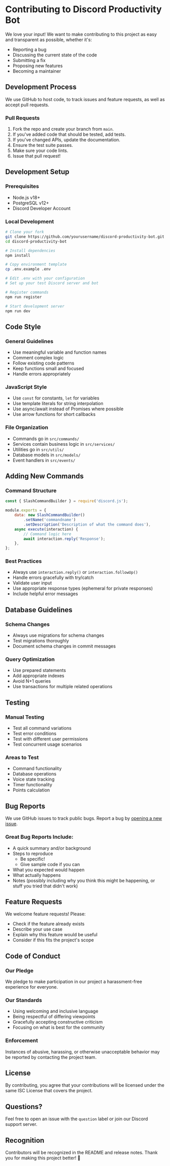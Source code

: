 # Contributing to Discord Productivity Bot

We love your input! We want to make contributing to this project as easy and transparent as possible, whether it's:

- Reporting a bug
- Discussing the current state of the code
- Submitting a fix
- Proposing new features
- Becoming a maintainer

## Development Process

We use GitHub to host code, to track issues and feature requests, as well as accept pull requests.

### Pull Requests

1. Fork the repo and create your branch from `main`.
2. If you've added code that should be tested, add tests.
3. If you've changed APIs, update the documentation.
4. Ensure the test suite passes.
5. Make sure your code lints.
6. Issue that pull request!

## Development Setup

### Prerequisites
- Node.js v18+
- PostgreSQL v12+
- Discord Developer Account

### Local Development
```bash
# Clone your fork
git clone https://github.com/yourusername/discord-productivity-bot.git
cd discord-productivity-bot

# Install dependencies
npm install

# Copy environment template
cp .env.example .env

# Edit .env with your configuration
# Set up your test Discord server and bot

# Register commands
npm run register

# Start development server
npm run dev
```

## Code Style

### General Guidelines
- Use meaningful variable and function names
- Comment complex logic
- Follow existing code patterns
- Keep functions small and focused
- Handle errors appropriately

### JavaScript Style
- Use `const` for constants, `let` for variables
- Use template literals for string interpolation
- Use async/await instead of Promises where possible
- Use arrow functions for short callbacks

### File Organization
- Commands go in `src/commands/`
- Services contain business logic in `src/services/`
- Utilities go in `src/utils/`
- Database models in `src/models/`
- Event handlers in `src/events/`

## Adding New Commands

### Command Structure
```javascript
const { SlashCommandBuilder } = require('discord.js');

module.exports = {
    data: new SlashCommandBuilder()
        .setName('commandname')
        .setDescription('Description of what the command does'),
    async execute(interaction) {
        // Command logic here
        await interaction.reply('Response');
    },
};
```

### Best Practices
- Always use `interaction.reply()` or `interaction.followUp()`
- Handle errors gracefully with try/catch
- Validate user input
- Use appropriate response types (ephemeral for private responses)
- Include helpful error messages

## Database Guidelines

### Schema Changes
- Always use migrations for schema changes
- Test migrations thoroughly
- Document schema changes in commit messages

### Query Optimization
- Use prepared statements
- Add appropriate indexes
- Avoid N+1 queries
- Use transactions for multiple related operations

## Testing

### Manual Testing
- Test all command variations
- Test error conditions
- Test with different user permissions
- Test concurrent usage scenarios

### Areas to Test
- Command functionality
- Database operations
- Voice state tracking
- Timer functionality
- Points calculation

## Bug Reports

We use GitHub issues to track public bugs. Report a bug by [opening a new issue](https://github.com/yourusername/discord-productivity-bot/issues).

### Great Bug Reports Include:
- A quick summary and/or background
- Steps to reproduce
  - Be specific!
  - Give sample code if you can
- What you expected would happen
- What actually happens
- Notes (possibly including why you think this might be happening, or stuff you tried that didn't work)

## Feature Requests

We welcome feature requests! Please:
- Check if the feature already exists
- Describe your use case
- Explain why this feature would be useful
- Consider if this fits the project's scope

## Code of Conduct

### Our Pledge
We pledge to make participation in our project a harassment-free experience for everyone.

### Our Standards
- Using welcoming and inclusive language
- Being respectful of differing viewpoints
- Gracefully accepting constructive criticism
- Focusing on what is best for the community

### Enforcement
Instances of abusive, harassing, or otherwise unacceptable behavior may be reported by contacting the project team.

## License

By contributing, you agree that your contributions will be licensed under the same ISC License that covers the project.

## Questions?

Feel free to open an issue with the `question` label or join our Discord support server.

## Recognition

Contributors will be recognized in the README and release notes. Thank you for making this project better! 🎉
